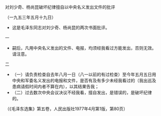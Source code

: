 对刘少奇、杨尚昆破坏纪律擅自以中央名义发出文件的批评

（一九五三年五月十九日）

* 这是毛泽东同志对刘少奇、杨尚昆的两次书面批评。



一

- 嗣后，凡用中央名义发出的文件、电报，均须经我看过方能发出，否则无效。请注意。

二

- （一）请负责检查自去年八月一日（八一以前的有过检查）至今年五月五日用中央和军委名义发出的电报和文件，是否有及有多少未经我看过的（我出巡及患病请假时间内者不算在内），以其结果告我；
- （二）过去数次中央会议决议不经我看，擅自发出，是错误的，是破坏纪律的。


（《毛泽东选集》第五卷，人民出版社1977年4月第1版，第80页）


